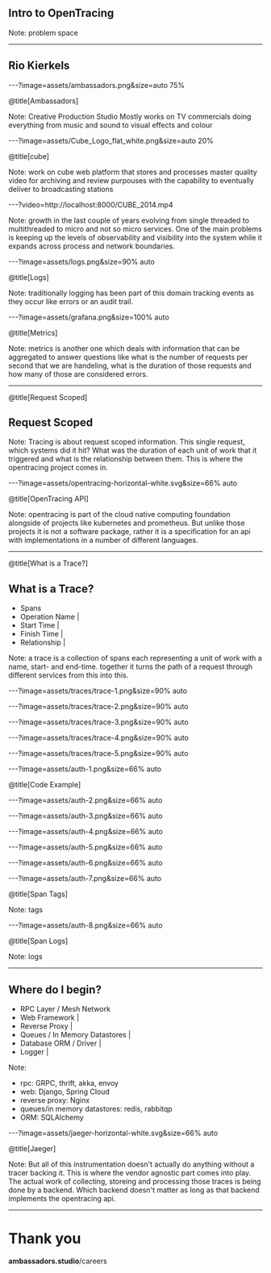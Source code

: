 ## Intro to OpenTracing

Note:
problem space

---

## Rio Kierkels

---?image=assets/ambassadors.png&size=auto 75%

@title[Ambassadors]

Note:
Creative Production Studio
Mostly works on TV commercials doing everything from music and sound to visual effects and colour

---?image=assets/Cube_Logo_flat_white.png&size=auto 20%

@title[cube]

Note:
work on cube
web platform that stores and processes master quality video for archiving and review purpouses
with the capability to eventually deliver to broadcasting stations

---?video=http://localhost:8000/CUBE_2014.mp4

Note:
growth in the last couple of years evolving
from single threaded to multithreaded to micro and not so micro services.
One of the main problems is keeping up the levels of observability and visibility
into the system while it expands across process and network boundaries.

---?image=assets/logs.png&size=90% auto

@title[Logs]

Note:
traditionally logging has been part of this domain tracking events as they occur like errors or an audit trail.

---?image=assets/grafana.png&size=100% auto

@title[Metrics]

Note:
metrics is another one which deals with information that can be aggregated to answer questions like
what is the number of requests per second that we are handeling, what is the duration of those requests
and how many of those are considered errors.

---

@title[Request Scoped]

## Request Scoped

Note:
Tracing is about request scoped information. This single request, which systems did it hit? What was the duration of each unit of work that it triggered and what is the relationship between them. This is where the opentracing project comes in.

---?image=assets/opentracing-horizontal-white.svg&size=66% auto

@title[OpenTracing API]

Note:
opentracing is part of the cloud native computing foundation alongside of projects like kubernetes and prometheus. 
But unlike those projects it is not a software package, rather it is a specification for an api with implementations in a number of different languages.

---

@title[What is a Trace?]

## What is a Trace?

- Spans
- Operation Name |
- Start Time     |
- Finish Time    |
- Relationship   |

Note:
a trace is a collection of spans each representing a unit of work with a name, start- and end-time.
together it turns the path of a request through different services from this into this.

---?image=assets/traces/trace-1.png&size=90% auto

---?image=assets/traces/trace-2.png&size=90% auto

---?image=assets/traces/trace-3.png&size=90% auto

---?image=assets/traces/trace-4.png&size=90% auto

---?image=assets/traces/trace-5.png&size=90% auto

---?image=assets/auth-1.png&size=66% auto

@title[Code Example]

---?image=assets/auth-2.png&size=66% auto

---?image=assets/auth-3.png&size=66% auto

---?image=assets/auth-4.png&size=66% auto

---?image=assets/auth-5.png&size=66% auto

---?image=assets/auth-6.png&size=66% auto

---?image=assets/auth-7.png&size=66% auto

@title[Span Tags]

Note:
tags

---?image=assets/auth-8.png&size=66% auto

@title[Span Logs]

Note:
logs

---

## Where do I begin?

- RPC Layer / Mesh Network
- Web Framework                 |
- Reverse Proxy                 |
- Queues / In Memory Datastores |
- Database ORM / Driver         |
- Logger                        |

Note:
- rpc: GRPC, thrift, akka, envoy
- web: Django, Spring Cloud
- reverse proxy: Nginx
- queues/in memory datastores: redis, rabbitqp
- ORM: SQLAlchemy

---?image=assets/jaeger-horizontal-white.svg&size=66% auto

@title[Jaeger]

Note:
But all of this instrumentation doesn't actually do anything without a tracer backing it. This is where the vendor agnostic part comes into play.
The actual work of collecting, storeing and processing those traces is being done by a backend. Which backend doesn't matter as long as that backend implements the opentracing api.

---

# Thank you

**ambassadors.studio**/careers

